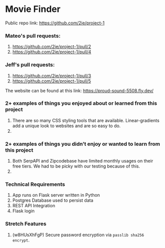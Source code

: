 # Movie Finder
Public repo link: https://github.com/2ie/project-1
### Mateo's pull requests:
1. https://github.com/2ie/project-1/pull/2
2. https://github.com/2ie/project-1/pull/4

### Jeff's pull requests:
1. https://github.com/2ie/project-1/pull/3
2. https://github.com/2ie/project-1/pull/5

The website can be found at this link: https://proud-sound-5508.fly.dev/
### 2+ examples of things you enjoyed about or learned from this project
1. There are so many CSS styling tools that are available. Linear-gradients add a unique look to websites and are so easy to do.
2. 
### 2+ examples of things you didn’t enjoy or wanted to learn from this project
1. Both SerpAPI and Zipcodebase have limited monthly usages on their free tiers. We had to be picky with our testing because of this. 
2.  
### Technical Requirements
1. App runs on Flask server written in Python
2. Postgres Database used to persist data
3. REST API Integration
4. Flask login
### Stretch Features
1. (w8HUsXhFgP) Secure password encryption via `passlib sha256 encrypt`.
